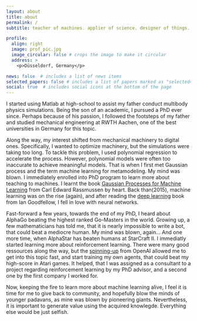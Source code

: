 ```yaml
---
layout: about
title: about
permalink: /
subtitle: teacher of machines. applier of science. designer of things.

profile:
  align: right
  image: prof_pic.jpg
  image_circular: false # crops the image to make it circular
  address: >
    <p>Düsseldorf, Germany</p>

news: false  # includes a list of news items
selected_papers: false # includes a list of papers marked as "selected={true}"
social: true  # includes social icons at the bottom of the page
---
```


I started using Matlab at high-school to assist my father conduct multibody physics simulations. 
Being the son of an academic, I pursued a PhD ever since. Perhaps because of his passion, I followed the footsteps of my father and studied mechanical engineering at RWTH Aachen, one of the best universities in Germany for this topic.

Along the way, my interest shifted from mechanical machinery to digital ones. Specifically, I wanted to optimize machinery, but the simulations were taking too long. 
To tackle this problem, I used polynomial regression to accelerate the process. However, polynomial models were often too inaccurate to achieve meaningful models. 
That is when I first met Gaussian process and the term machine learning for metamodeling. My mind was blown. I immediately enrolled into PhD program to learn more about teaching to machines. 
I learnt the book <a href="http://gaussianprocess.org/gpml/chapters/RW.pdf">Gaussian Processes for Machine Learning</a> from Carl Edward Rassmussen by heart.
Back than(2015), machine learning was on the rise (again), and after reading the <a href="https://www.deeplearningbook.org/">deep learning</a> book from Ian Goodfellow, I fell in love with neural networks.

Fast-forward a few years, towards the end of my PhD, I heard about AlphaGo beating the highest ranked Go-Masters in the world.
Growing up, a few mathematicians has told me, that it is nearly impossible to write a bot, that could beat a mediocre human. My mind was blown, again... 
And one more time, when AlphaStar has beaten humans at StarCraft II. I immediatly started learning more about reinforcement learning. There were many good ressources along the way, but the <a href="https://spinningup.openai.com/en/latest/">spinning-up</a> from OpenAI allowed me to get into this topic fast, and start training my own agents, 
that could beat my high-score in Atari games. It helped, that I was assigned as a consultant to a project regarding reinforcement learning by my PhD advisor, and a second one by the first company I worked for. 

Now, keeping the fire to learn more about machine learning alive, I feel it is time for me to give back to community, and hopefully blow the minds of younger padavans, as mine was blown by pioneering giants.
Nevertheless, it is important to generate value using the acquired knowlegde. Everything else would be just selfish.



